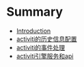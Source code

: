 # Summary

* [Introduction](README.md)
* [activiti的历史信息配置](chapter1.md)
* [activiti的事件处理](activitide-shi-jian-chu-li.md)
* [activiti引擎服务和api](activitiyin-qing-fu-wu-he-api.md)

